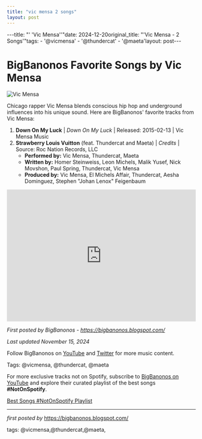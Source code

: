 ```yaml
---
title: "vic mensa 2 songs"
layout: post
---
```

---title: "' 'Vic Mensa''"date: 2024-12-20original_title: "'Vic Mensa - 2 Songs'"tags:  - '@vicmensa'  - '@thundercat'  - '@maeta'layout: post---<h1>BigBanonos Favorite Songs by Vic Mensa</h1><img src="https://images.sk-static.com/images/media/img/col4/20160907-225227-509632.jpg" alt="Vic Mensa"> <p>Chicago rapper Vic Mensa blends conscious hip hop and underground influences into his unique sound. Here are BigBanonos' favorite tracks from Vic Mensa:</p> <ol> <li><strong>Down On My Luck</strong> | <em>Down On My Luck</em> | Released: 2015-02-13 | Vic Mensa Music</li> <li><strong>Strawberry Louis Vuitton</strong> (feat. Thundercat and Maeta) | <em>Credits</em> | Source: Roc Nation Records, LLC <ul> <li><strong>Performed by:</strong> Vic Mensa, Thundercat, Maeta</li> <li><strong>Written by:</strong> Homer Steinweiss, Leon Michels, Malik Yusef, Nick Movshon, Paul Spring, Thundercat, Vic Mensa</li> <li><strong>Produced by:</strong> Vic Mensa, El Michels Affair, Thundercat, Aesha Dominguez, Stephen "Johan Lenox" Feigenbaum</li> </ul> </li></ol> <div> <iframe src="https://open.spotify.com/embed/playlist/3qxgMsGwVivhoQutBhpCzk?utm_source=generator" width="100%" height="352" frameborder="0" allowfullscreen="" allow="autoplay; clipboard-write; encrypted-media; fullscreen; picture-in-picture" loading="lazy"></iframe></div> <p><em>First posted by BigBanonos - <a href="https://bigbanonos.blogspot.com/">https://bigbanonos.blogspot.com/</a></em></p><p><em>Last updated November 15, 2024</em></p><p>Follow BigBanonos on <a href="https://www.youtube.com/@BigBanonos">YouTube</a> and <a href="https://x.com/bigbanonos">Twitter</a> for more music content.</p><p>Tags: @vicmensa, @thundercat, @maeta</p><!--Subscribe and Playlist Links--><div>    <p>For more exclusive tracks not on Spotify, subscribe to <a href="https://www.youtube.com/@BigBanonos" target="_blank">BigBanonos on YouTube</a> and explore their curated playlist of the best songs <strong>#NotOnSpotify</strong>.</p>    <p><a href="https://www.youtube.com/playlist?list=PLtuNtuTatqI0kFahUCbtbfenC_ET5O_tr" target="_blank">Best Songs #NotOnSpotify Playlist<br /></a></p></div><hr /><p><em>first posted by</em> <a href="https://bigbanonos.blogspot.com/" rel="noopener" target="_new">https://bigbanonos.blogspot.com/</a></p><p>tags: @vicmensa,@thundercat,@maeta,</p>